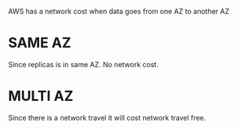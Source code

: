 AWS has a network cost when data goes from one AZ to another AZ

# SAME AZ 
Since replicas is in same AZ. No network cost. 

# MULTI AZ 
Since there is a network travel it will cost network travel free.


